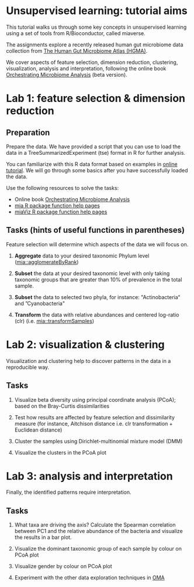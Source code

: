 Unsupervised learning: tutorial aims
=============

This tutorial walks us through some key concepts in unsupervised
learning using a set of tools from R/Bioconductor, called miaverse.

The assignments explore a recently released human gut microbiome data
collection from [The Human Gut Microbiome Atlas
(HGMA)](https://www.microbiomeatlas.org/).

We cover aspects of feature selection, dimension reduction,
clustering, visualization, analysis and interpretation, following the
online book [Orchestrating Microbiome
Analysis](https://microbiome.github.io/OMA/) (beta version).



Lab 1: feature selection & dimension reduction
=====


## Preparation

Prepare the data. We have provided a script that you can use to load
the data in a TreeSummarizedExperiment (tse) format in R for further
analysis.

You can familiarize with this R data format based on examples in
[online
tutorial](https://microbiome.github.io/course_2021_miaverse/microbiome-data-exploration.html). We
will go through some basics after you have successfully loaded the
data.

Use the following resources to solve the tasks:

- Online book [Orchestrating Microbiome Analysis](https://microbiome.github.io/OMA/)
- [mia R package function help pages](https://microbiome.github.io/mia/reference/index.html)
- [miaViz R package function help pages](https://microbiome.github.io/miaViz/reference/index.html)


## Tasks (hints of useful functions in parentheses)

Feature selection will determine which aspects of the data we will focus on.

1.  **Aggregate** data to your desired taxonomic Phylum level ([mia::agglomerateByRank](https://microbiome.github.io/mia/reference/agglomerate-methods.html))

2.  **Subset** the data at your desired taxonomic level with only
    taking taxonomic groups that are greater than 10% of prevalence in
    the total sample.

3.  **Subset** the data to selected two phyla, for instance:
    "Actinobacteria“ and ”Cyanobacteria"

4.  **Transform** the data with relative abundances and centered
    log-ratio (clr) (i.e. [mia::transformSamples](https://microbiome.github.io/mia/reference/transformCounts.html))



Lab 2: visualization & clustering
=====

Visualization and clustering help to discover patterns in the data in a reproducible way.

## Tasks

1. Visualize beta diversity using principal coordinate analysis
   (PCoA); based on the Bray-Curtis dissimilarities

2. Test how results are affected by feature selection and
   dissimilarity measure (for instance, Aitchison distance i.e. clr
   transformation + Euclidean distance)

3. Cluster the samples using Dirichlet-multinomial mixture model (DMM)

4.  Visualize the clusters in the PCoA plot


Lab 3: analysis and interpretation
=====


Finally, the identified patterns require interpretation.

## Tasks

1.  What taxa are driving the axis? Calculate the Spearman correlation
    between PC1 and the relative abundance of the bacteria and visualize
    the results in a bar plot.

2.  Visualize the dominant taxonomic group of each sample by colour on
    PCoA plot

3.  Visualize gender by colour on PCoA plot

4.  Experiment with the other data exploration techniques in [OMA](https://microbiome.github.io/OMA/)